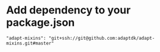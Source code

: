 # Add dependency to your package.json
    "adapt-mixins": "git+ssh://git@github.com:adaptdk/adapt-mixins.git#master"
